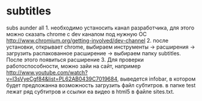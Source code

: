 subtitles
=========
subs aunder all 1. необходимо устаносить канал разработчика, для этого можно сказать chrome с dev каналом под нужную ОС http://www.chromium.org/getting-involved/dev-channel 2. после установки, открывает chrome, выбираем инструменты -> расширения -> загрузить распакованное расширение -> выбираем папку subtitles. После этого появиться расширение 3. Для проверки работоспособности, можно зайи на сайт, например http://www.youtube.com/watch?v=I3sVyeCgf84&list=PL62AB0439C7019684, выведется infobar, в котором будет предложанна возможность загрузить файл субтитров.
в папке test лежат ряд субтитров и ссылки еа видео в html5 в файле sites.txt.


